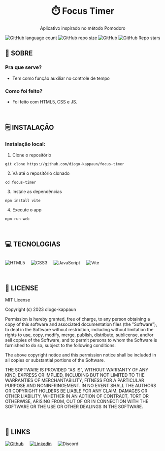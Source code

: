 <div align='center'>
    <h1><b>⏱️ Focus Timer</b></h1>
    <p>Aplicativo inspirado no método Pomodoro</p>

<img alt="GitHub language count" src="https://img.shields.io/github/languages/count/diogo-kappaun/focus-timer?style=flat-square&label=Languages&labelColor=%23404040&color=%23BFBFBF">
<img alt="GitHub repo size" src="https://img.shields.io/github/repo-size/diogo-kappaun/focus-timer?style=flat-square&label=Size&labelColor=%23404040&color=%23BFBFBF">
<img alt="GitHub" src="https://img.shields.io/github/license/diogo-kappaun/focus-timer?style=flat-square&labelColor=%23404040&color=%23BFBFBF">
<img alt="GitHub Repo stars" src="https://img.shields.io/github/stars/diogo-kappaun/focus-timer?style=flat-square&label=Stars&labelColor=%23404040&color=%23BFBFBF">

</div>

## 💾 **SOBRE**
### Pra que serve?
- Tem como função auxiliar no controle de tempo

### Como foi feito?
- Foi feito com HTML5, CSS e JS.

<br />


## 🗒️ **INSTALAÇÃO**

### Instalação local:

1. Clone o repositório

```
git clone https://github.com/diogo-kappaun/focus-timer
```

2. Vá até o repositório clonado

```
cd focus-timer
```

3. Instale as dependências

```
npm install vite
```

4. Execute o app

```
npm run web
```

<br />


## 💻 **TECNOLOGIAS**

<div style="display: flex; gap: 20px;">

![HTML5](https://img.shields.io/badge/html5-%23E34F26.svg?style=for-the-badge&logo=html5&logoColor=white)

![CSS3](https://img.shields.io/badge/CSS3-1572B6?style=for-the-badge&logo=css3&logoColor=white)

![JavaScript](https://img.shields.io/badge/javascript-%23323330.svg?style=for-the-badge&logo=javascript&logoColor=%23F7DF1E)

![Vite](https://img.shields.io/badge/Vite-B73BFE?style=for-the-badge&logo=vite&logoColor=FFD62E)
</div>

<br />


## 📎 **LICENSE**

MIT License

Copyright (c) 2023 diogo-kappaun

Permission is hereby granted, free of charge, to any person obtaining a copy
of this software and associated documentation files (the "Software"), to deal
in the Software without restriction, including without limitation the rights
to use, copy, modify, merge, publish, distribute, sublicense, and/or sell
copies of the Software, and to permit persons to whom the Software is
furnished to do so, subject to the following conditions:

The above copyright notice and this permission notice shall be included in all
copies or substantial portions of the Software.

THE SOFTWARE IS PROVIDED "AS IS", WITHOUT WARRANTY OF ANY KIND, EXPRESS OR
IMPLIED, INCLUDING BUT NOT LIMITED TO THE WARRANTIES OF MERCHANTABILITY,
FITNESS FOR A PARTICULAR PURPOSE AND NONINFRINGEMENT. IN NO EVENT SHALL THE
AUTHORS OR COPYRIGHT HOLDERS BE LIABLE FOR ANY CLAIM, DAMAGES OR OTHER
LIABILITY, WHETHER IN AN ACTION OF CONTRACT, TORT OR OTHERWISE, ARISING FROM,
OUT OF OR IN CONNECTION WITH THE SOFTWARE OR THE USE OR OTHER DEALINGS IN THE
SOFTWARE.

<br />

## 📌 **LINKS**

<div style="display: flex; gap: 20px;">
    <a href="https://github.com/diogo-kappaun"><img alt="Github" src="https://img.shields.io/badge/diogo-%23181717.svg?style=for-the-badge&logo=github&logoColor=white"/></a>
    <a href="https://www.linkedin.com/in/diogo-kappaun"><img alt="Linkedin" src="https://img.shields.io/badge/diogo-%237289DA.svg?style=for-the-badge&logo=linkedin&logoColor=white"/></a>
    <span><img alt="Discord" src="https://img.shields.io/badge/diogo.dev-%237200DA.svg?style=for-the-badge&logo=discord&logoColor=white" /></span>
</div>

